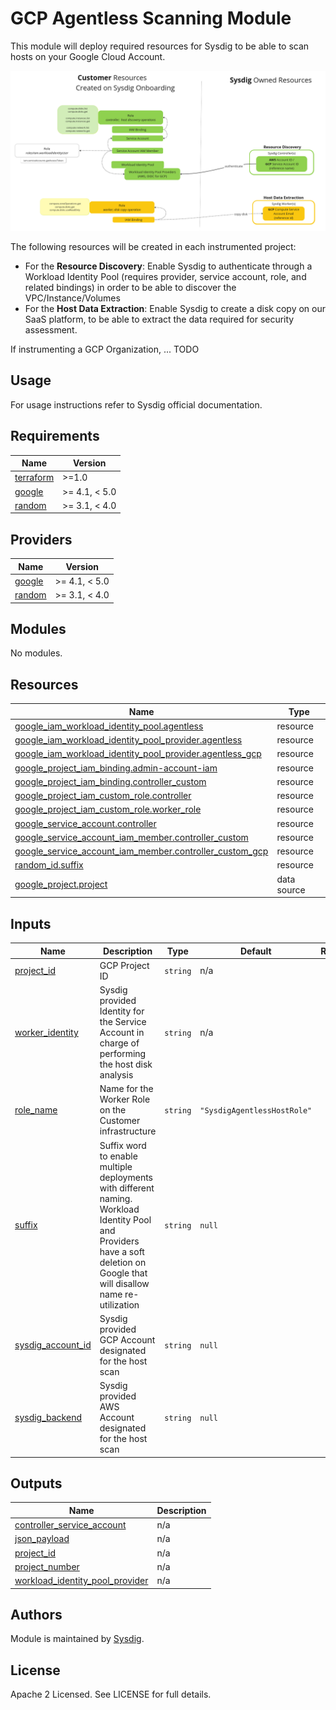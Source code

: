 # GCP Agentless Scanning Module

This module will deploy required resources for Sysdig to be able to scan hosts on your Google Cloud Account.

![permission-diagram.png](permission-diagram.png)

The following resources will be created in each instrumented project:
- For the **Resource Discovery**: Enable Sysdig to authenticate through a Workload Identity Pool (requires provider, 
  service account, role, and related bindings)  in order to be able to discover the VPC/Instance/Volumes
- For the **Host Data Extraction**: Enable Sysdig to create a disk copy on our SaaS platform, to be able to extract 
  the data required for security assessment.

If instrumenting a GCP Organization, ... TODO


## Usage

For usage instructions refer to Sysdig official documentation.


<!-- BEGIN_TF_DOCS -->
## Requirements

| Name | Version |
|------|---------|
| <a name="requirement_terraform"></a> [terraform](#requirement\_terraform) | >=1.0 |
| <a name="requirement_google"></a> [google](#requirement\_google) | >= 4.1, < 5.0 |
| <a name="requirement_random"></a> [random](#requirement\_random) | >= 3.1, < 4.0 |

## Providers

| Name | Version |
|------|---------|
| <a name="provider_google"></a> [google](#provider\_google) | >= 4.1, < 5.0 |
| <a name="provider_random"></a> [random](#provider\_random) | >= 3.1, < 4.0 |

## Modules

No modules.

## Resources

| Name | Type |
|------|------|
| [google_iam_workload_identity_pool.agentless](https://registry.terraform.io/providers/hashicorp/google/latest/docs/resources/iam_workload_identity_pool) | resource |
| [google_iam_workload_identity_pool_provider.agentless](https://registry.terraform.io/providers/hashicorp/google/latest/docs/resources/iam_workload_identity_pool_provider) | resource |
| [google_iam_workload_identity_pool_provider.agentless_gcp](https://registry.terraform.io/providers/hashicorp/google/latest/docs/resources/iam_workload_identity_pool_provider) | resource |
| [google_project_iam_binding.admin-account-iam](https://registry.terraform.io/providers/hashicorp/google/latest/docs/resources/project_iam_binding) | resource |
| [google_project_iam_binding.controller_custom](https://registry.terraform.io/providers/hashicorp/google/latest/docs/resources/project_iam_binding) | resource |
| [google_project_iam_custom_role.controller](https://registry.terraform.io/providers/hashicorp/google/latest/docs/resources/project_iam_custom_role) | resource |
| [google_project_iam_custom_role.worker_role](https://registry.terraform.io/providers/hashicorp/google/latest/docs/resources/project_iam_custom_role) | resource |
| [google_service_account.controller](https://registry.terraform.io/providers/hashicorp/google/latest/docs/resources/service_account) | resource |
| [google_service_account_iam_member.controller_custom](https://registry.terraform.io/providers/hashicorp/google/latest/docs/resources/service_account_iam_member) | resource |
| [google_service_account_iam_member.controller_custom_gcp](https://registry.terraform.io/providers/hashicorp/google/latest/docs/resources/service_account_iam_member) | resource |
| [random_id.suffix](https://registry.terraform.io/providers/hashicorp/random/latest/docs/resources/id) | resource |
| [google_project.project](https://registry.terraform.io/providers/hashicorp/google/latest/docs/data-sources/project) | data source |

## Inputs

| Name | Description | Type | Default | Required |
|------|-------------|------|---------|:--------:|
| <a name="input_project_id"></a> [project\_id](#input\_project\_id) | GCP Project ID | `string` | n/a | yes |
| <a name="input_worker_identity"></a> [worker\_identity](#input\_worker\_identity) | Sysdig provided Identity for the Service Account in charge of performing the host disk analysis | `string` | n/a | yes |
| <a name="input_role_name"></a> [role\_name](#input\_role\_name) | Name for the Worker Role on the Customer infrastructure | `string` | `"SysdigAgentlessHostRole"` | no |
| <a name="input_suffix"></a> [suffix](#input\_suffix) | Suffix word to enable multiple deployments with different naming. Workload Identity Pool and Providers have a soft deletion on Google that will disallow name re-utilization | `string` | `null` | no |
| <a name="input_sysdig_account_id"></a> [sysdig\_account\_id](#input\_sysdig\_account\_id) | Sysdig provided GCP Account designated for the host scan | `string` | `null` | no |
| <a name="input_sysdig_backend"></a> [sysdig\_backend](#input\_sysdig\_backend) | Sysdig provided AWS Account designated for the host scan | `string` | `null` | no |

## Outputs

| Name | Description |
|------|-------------|
| <a name="output_controller_service_account"></a> [controller\_service\_account](#output\_controller\_service\_account) | n/a |
| <a name="output_json_payload"></a> [json\_payload](#output\_json\_payload) | n/a |
| <a name="output_project_id"></a> [project\_id](#output\_project\_id) | n/a |
| <a name="output_project_number"></a> [project\_number](#output\_project\_number) | n/a |
| <a name="output_workload_identity_pool_provider"></a> [workload\_identity\_pool\_provider](#output\_workload\_identity\_pool\_provider) | n/a |
<!-- END_TF_DOCS -->

## Authors

Module is maintained by [Sysdig](https://sysdig.com).

## License

Apache 2 Licensed. See LICENSE for full details.